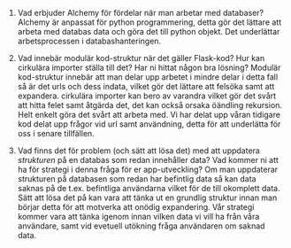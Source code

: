 1. Vad erbjuder Alchemy för fördelar när man arbetar med databaser?
  Alchemy är anpassat för python programmering, detta gör det lättare att
  arbeta med databas data och göra det till python objekt. Det underlättar
  arbetsprocessen i databashanteringen.

2. Vad innebär modulär kod-struktur när det gäller Flask-kod? Hur kan cirkulära importer ställa till det? Har ni hittat någon bra lösning?
  Modulär kod-struktur innebär att man delar upp arbetet i mindre delar i detta
  fall så är det urls och dess indata, vilket gör det lättare att felsöka samt att expandera.
  cirkulära importer kan bero av varandra vilket gör det svårt att hitta felet samt åtgärda det,
  det kan också orsaka öändling rekursion. Helt enkelt göra det svårt att arbeta med.
  Vi har delat upp våran tidigare kod delat upp frågor vid url samt användning,
  detta för att underlätta för oss i senare tillfällen.
3. Vad finns det för problem (och sätt att lösa det) med att uppdatera _strukturen_ på en databas som redan innehåller data? Vad kommer ni att ha för strategi i denna fråga för er app-utveckling?
  Om man uppdaterar strukturen på databasen som redan har befintlig data så kan
  data saknas på de t.ex. befintliga användarna vilket för de till okomplett data.
  Sätt att lösa det på kan vara att tänka ut en grundlig struktur innan man
  börjar detta för att motverka att onödig expandering.
  Vår strategi kommer vara att tänka igenom innan vilken data vi vill ha från
  våra användare, samt vid evetuell utökning fråga användaren om saknad data.
